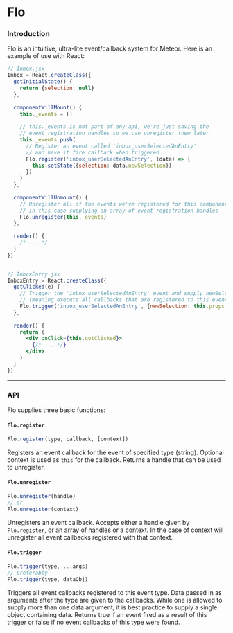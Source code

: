 # Flo
### Introduction

Flo is an intuitive, ultra-lite event/callback system for Meteor.
Here is an example of use with React:

```jsx
// Inbox.jsx
Inbox = React.createClass({
  getInitialState() {
    return {selection: null}
  },
  
  componentWillMount() {
    this._events = []
    
    // this._events is not part of any api, we're just saving the
    // event registration handles so we can unregister them later
    this._events.push(
      // Register an event called 'inbox_userSelectedAnEntry'
      // and have it fire callback when triggered
      Flo.register('inbox_userSelectedAnEntry', (data) => {
        this.setState({selection: data.newSelection})
      })
    )
  },
  
  componentWillUnmount() {
    // Unregister all of the events we've registered for this component,
    // in this case supplying an array of event registration handles
    Flo.unregister(this._events)
  },
  
  render() {
    /* ... */
  }
})


// InboxEntry.jsx
InboxEntry = React.createClass({
  gotClicked(e) {
    // Trigger the 'inbox_userSelectedAnEntry' event and supply newSelection
    // (meaning execute all callbacks that are registered to this event)
    Flo.trigger('inbox_userSelectedAnEntry', {newSelection: this.props._id})
  },
  
  render() {
    return (
      <div onClick={this.gotClicked}>
        {/* ... */}
      </div>
    )
  }
})
```
----------------
### API

Flo supplies three basic functions:

#### `Flo.register`
```javascript
Flo.register(type, callback, [context])
```
Registers an event callback for the event of specified type (string).
Optional context is used as `this` for the callback.
Returns a handle that can be used to unregister.

#### `Flo.unregister`
```javascript
Flo.unregister(handle)
// or
Flo.unregister(context)
```
Unregisters an event callback.  Accepts either a handle given by `Flo.register`, or an array of handles
or a context.  In the case of context will unregister all event callbacks registered with that context.

#### `Flo.trigger`
```javascript
Flo.trigger(type, ...args)
// preferably
Flo.trigger(type, dataObj)
```
Triggers all event callbacks registered to this event type.
Data passed in as arguments after the type are given to the callbacks.
While one is allowed to supply more than one data argument, it is best practice to supply
a single object containing data. Returns true if an event fired as a result of this trigger
or false if no event callbacks of this type were found.
